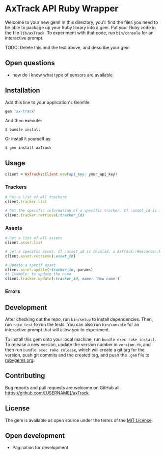 # AxTrack API Ruby Wrapper

Welcome to your new gem! In this directory, you'll find the files you need to be able to package up your Ruby library into a gem. Put your Ruby code in the file `lib/axTrack`. To experiment with that code, run `bin/console` for an interactive prompt.

TODO: Delete this and the text above, and describe your gem

## Open questions
* how do I know what type of sensors are available.

## Installation

Add this line to your application's Gemfile:

```ruby
gem 'ax-track'
```

And then execute:

    $ bundle install

Or install it yourself as:

    $ gem install axTrack

## Usage

```ruby
client = AxTrack::Client.new(api_key: your_api_key)
```

### Trackers
```ruby
# Get a list of all trackers
client.tracker.list

# Get the specific information of a specific tracker. If :asset_id is invalid, a AxTrack::Resource::NotFoundError is returned
client.tracker.retrieve(:tracker_id)
```

### Assets
```ruby
# Get a list of all assets
client.asset.list

# Get a specific asset. If :asset_id is invalid, a AxTrack::Resource::NotFoundError is returned
client.asset.retrieve(:asset_id)

# Update a specif asset
client.asset.update(:tracker_id, params)
#t Example: to update the name
client.tracker.update(:tracker_id, name: 'New name')
```

### Errors


## Development

After checking out the repo, run `bin/setup` to install dependencies. Then, run `rake test` to run the tests. You can also run `bin/console` for an interactive prompt that will allow you to experiment.

To install this gem onto your local machine, run `bundle exec rake install`. To release a new version, update the version number in `version.rb`, and then run `bundle exec rake release`, which will create a git tag for the version, push git commits and the created tag, and push the `.gem` file to [rubygems.org](https://rubygems.org).

## Contributing

Bug reports and pull requests are welcome on GitHub at https://github.com/[USERNAME]/axTrack.

## License

The gem is available as open source under the terms of the [MIT License](https://opensource.org/licenses/MIT).

## Open development
* Pagination for development